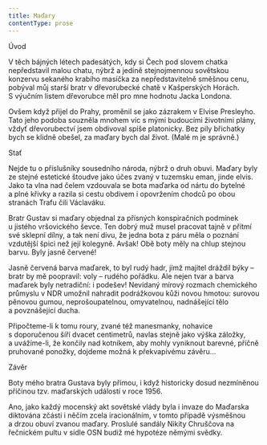 ```yaml
---
title: Maďary
contentType: prose
---
```


Úvod

  

V těch bájných létech padesátých, kdy si Čech pod slovem chatka nepředstavil malou chatu, nýbrž a jedině stejnojmennou sovětskou konzervu sekaného krabího masíčka za nepředstavitelně směšnou cenu, pobýval můj starší bratr v dřevorubecké chatě v Kašperských Horách. S výučním listem dřevorubce měl pro mne hodnotu Jacka Londona.

Ovšem když přijel do Prahy, proměnil se jako zázrakem v Elvise Presleyho. Tato jeho podoba souzněla mnohem víc s mými budoucími životními plány, vždyť dřevorubectví jsem obdivoval spíše platonicky. Bez pily břichatky bych se klidně obešel, za maďary bych dal život. (Malé m je správně.)

Stať

  

Nejde tu o příslušníky sousedního národa, nýbrž o druh obuvi. Maďary byly ze stejné estetické štoudve jako účes zvaný v tuzemsku eman, jinde elvis. Jako ta vlna nad čelem vzdouvala se bota maďarka od nártu do bytelné a plné křivky a razila si cestu obdivem i opovržením chodců po obou stranách Trafu čili Václaváku.

Bratr Gustav si maďary objednal za přísných konspiračních podmínek u jistého vršovického ševce. Ten dobrý muž musel pracovat tajně v přítmí své sklepní dílny, a tak není divu, že jedna bota z páru měla o poznání vzdutější špici než její kolegyně. Avšak! Obě boty měly na chlup stejnou barvu. Byly jasně červené!

Jasně červená barva maďarek, to byl rudý hadr, jímž majitel dráždil býky – bratr by mě poopravil: voly – rudého pořádku. Ale nejen tvar a barva maďarek byly netradiční: i podešev! Nevídaný mírový rozmach chemického průmyslu v NDR umožnil nahradit podrážkovou kůži novou hmotou: surovou pěnovou gumou, neprošoupatelnou, omyvatelnou, nadnášející tělo a povznášející ducha.

Připočteme-li k tomu roury, zvané též manesmanky, nohavice s doporučenou šíří dvacet centimetrů, navlas stejně jako výška záložky, a uvážíme-li, že končily nad kotníkem, aby mohly vyniknout barevné, příčně pruhované ponožky, dojdeme možná k překvapivému závěru…

Závěr

  

Boty mého bratra Gustava byly přímou, i když historicky dosud nezmíněnou příčinou tzv. maďarských událostí v roce 1956.

Ano, jako každý mocenský akt sovětské vlády byla i invaze do Maďarska diktována zčásti i něčím zcela iracionálním, v tomto případě výsměšnou a drzou obuví zvanou maďary. Proslulé sandály Nikity Chruščova na řečnickém pultu v sídle OSN budiž mé hypotéze němými svědky.
